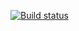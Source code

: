 [![Build status](https://ci.appveyor.com/api/projects/status/sy4pi4pdbtlw1ntx?svg=true)](https://ci.appveyor.com/project/AndreyTu/alfacardtest)
